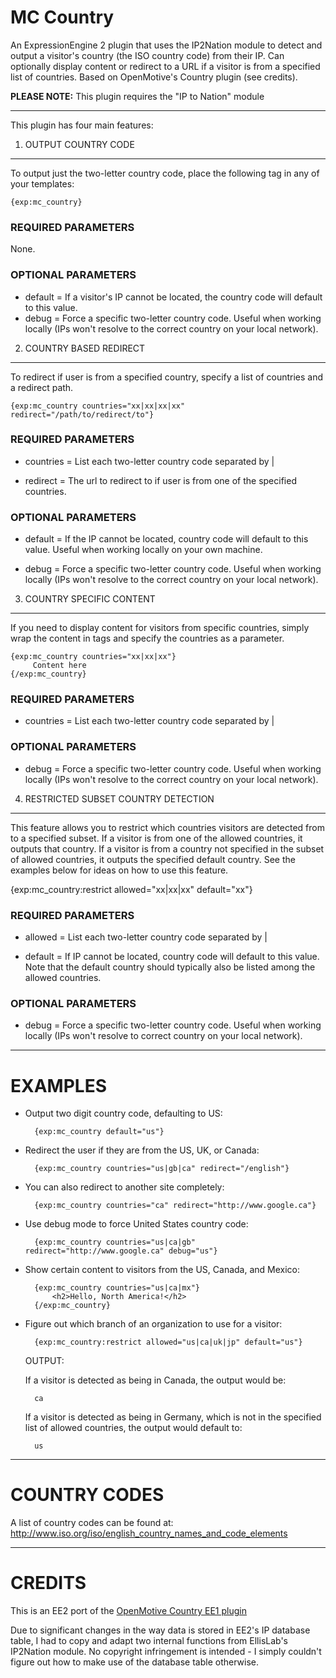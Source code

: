 MC Country
==========

An ExpressionEngine 2 plugin that uses the IP2Nation module to detect and output a visitor's country (the ISO country code) from their IP. Can optionally display content or redirect to a URL if a visitor is from a specified list of countries. Based on OpenMotive's Country plugin (see credits).


**PLEASE NOTE:**
This plugin requires the "IP to Nation" module

--------------------------------------------------

This plugin has four main features:

1. OUTPUT COUNTRY CODE
----------------------

To output just the two-letter country code, place the following tag in any of your templates:

	{exp:mc_country}

### REQUIRED PARAMETERS

None.

### OPTIONAL PARAMETERS

- default = If a visitor's IP cannot be located, the country code will default to this value.
- debug = Force a specific two-letter country code. Useful when working locally (IPs won't resolve to the correct country on your local network).

2. COUNTRY BASED REDIRECT
-------------------------

To redirect if user is from a specified country, specify a list of countries and a redirect path.

	{exp:mc_country countries="xx|xx|xx|xx" redirect="/path/to/redirect/to"}

### REQUIRED PARAMETERS

- countries = List each two-letter country code separated by |

- redirect = The url to redirect to if user is from one of the specified countries.

### OPTIONAL PARAMETERS

- default = If the IP cannot be located, country code will default to this value. Useful when working locally on your own machine.

- debug = Force a specific two-letter country code. Useful when working locally (IPs won't resolve to the correct country on your local network).


3. COUNTRY SPECIFIC CONTENT
---------------------------

If you need to display content for visitors from specific countries, simply wrap the content in tags and specify the countries as a parameter.

	{exp:mc_country countries="xx|xx|xx"}
	     Content here
	{/exp:mc_country}

### REQUIRED PARAMETERS

- countries = List each two-letter country code separated by |

### OPTIONAL PARAMETERS

- debug = Force a specific two-letter country code. Useful when working locally (IPs won't resolve to the correct country on your local network).


4. RESTRICTED SUBSET COUNTRY DETECTION
--------------------------------------

This feature allows you to restrict which countries visitors are detected from to a specified subset. If a visitor is from one of the allowed countries, it outputs that country. If a visitor is from a country not specified in the subset of allowed countries, it outputs the specified default country. See the examples below for ideas on how to use this feature.

{exp:mc_country:restrict allowed="xx|xx|xx" default="xx"}

### REQUIRED PARAMETERS

- allowed = List each two-letter country code separated by |

- default = If IP cannot be located, country code will default to this value. Note that the default country should typically also be listed among the allowed countries.

### OPTIONAL PARAMETERS

- debug = Force a specific two-letter country code. Useful when working locally (IPs won't resolve to correct country on your local network).

--------------------------------------------------

EXAMPLES
==================================================


- Output two digit country code, defaulting to US:

		{exp:mc_country default="us"}



- Redirect the user if they are from the US, UK, or Canada:

		{exp:mc_country countries="us|gb|ca" redirect="/english"}



- You can also redirect to another site completely:

		{exp:mc_country countries="ca" redirect="http://www.google.ca"}



- Use debug mode to force United States country code:

		{exp:mc_country countries="us|ca|gb" redirect="http://www.google.ca" debug="us"}



- Show certain content to visitors from the US, Canada, and Mexico:

		{exp:mc_country countries="us|ca|mx"}
			<h2>Hello, North America!</h2>
		{/exp:mc_country}



- Figure out which branch of an organization to use for a visitor:

		{exp:mc_country:restrict allowed="us|ca|uk|jp" default="us"}

	OUTPUT:

	If a visitor is detected as being in Canada, the output would be:

	    ca

	If a visitor is detected as being in Germany, which is not in the specified list of allowed countries, the output would default to:

		us

--------------------------------------------------

COUNTRY CODES
==================================================

A list of country codes can be found at:
http://www.iso.org/iso/english_country_names_and_code_elements

--------------------------------------------------

CREDITS
==================================================

This is an EE2 port of the [OpenMotive Country EE1 plugin](http://devot-ee.com/add-ons/country-plugin)

Due to significant changes in the way data is stored in EE2's IP database table, I had to copy and adapt two internal functions from EllisLab's IP2Nation module. No copyright infringement is intended - I simply couldn't figure out how to make use of the database table otherwise.
